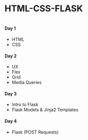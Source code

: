 # HTML-CSS-FLASK
#
#### Day 1
- HTML
- CSS
#### Day 2
- UX
- Flex
- Grid
- Media Queries
#### Day 3
- Intro to Flask
- Flask Models & Jinja2 Templates
#### Day 4
- Flask (POST Requests)
